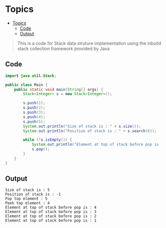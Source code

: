 # Topics
- [Topics](#Topics)
  - [Code](#Code)
  - [Output](#Output)

> This is a code for Stack data struture implementation using the inbuild stack collection framework provided by Java
## Code
```Java
import java.util.Stack;

public class Main {
    public static void main(String[] args) {
        Stack<Integer> s = new Stack<Integer>();

        s.push(1);
        s.push(2);
        s.push(3);
        s.push(4);
        s.push(5);
        System.out.println("Size of stack is : " + s.size());
        System.out.println("Position of stack is : " + s.search(6));

        while (!s.isEmpty()) {
            System.out.println("Element at top of stack before pop is : " + s.peek());
            s.pop();
        }
    }
}
```

## Output
```
Size of stack is : 5
Position of stack is : -1
Pop top element : 5
Peek top element : 4
Element at top of stack before pop is : 4
Element at top of stack before pop is : 3
Element at top of stack before pop is : 2
Element at top of stack before pop is : 1
```
